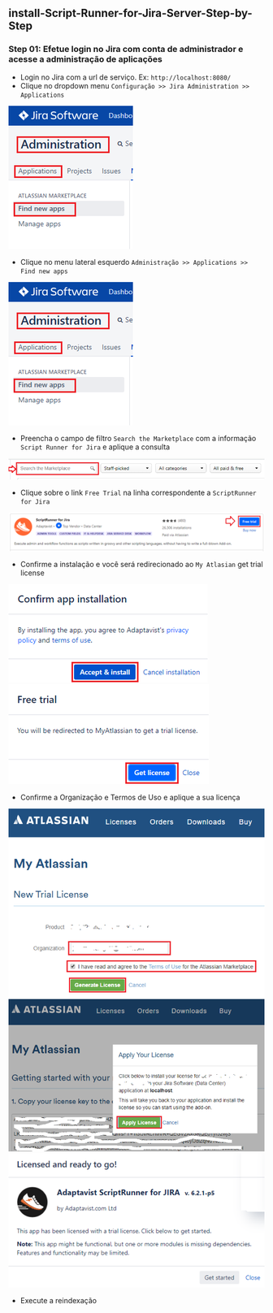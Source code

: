 ## install-Script-Runner-for-Jira-Server-Step-by-Step

### Step 01: Efetue login no Jira com conta de administrador e acesse a administração de aplicações

* Login no Jira com a url de serviço. Ex: `http://localhost:8080/`
* Clique no dropdown menu `Configuração >> Jira Administration >> Applications`

![PrintScreen-install-Script-Runner-for-Jira-Server-01.png](./PrintScreen-install-Script-Runner-for-Jira-Server-01.png) 

* Clique no menu lateral esquerdo `Administração >> Applications >> Find new apps`

![PrintScreen-install-Script-Runner-for-Jira-Server-02.png](./PrintScreen-install-Script-Runner-for-Jira-Server-02.png) 

* Preencha o campo de filtro `Search the Marketplace` com a informação `Script Runner for Jira` e aplique a consulta

![PrintScreen-install-Script-Runner-for-Jira-Server-03.png](./PrintScreen-install-Script-Runner-for-Jira-Server-03.png) 

* Clique sobre o link `Free Trial` na linha correspondente a `ScriptRunner for Jira`

![PrintScreen-install-Script-Runner-for-Jira-Server-04a.png](./PrintScreen-install-Script-Runner-for-Jira-Server-04a.png) 

* Confirme a instalação e você será redirecionado ao `My Atlasian` get trial license

![PrintScreen-install-Script-Runner-for-Jira-Server-05.png](./PrintScreen-install-Script-Runner-for-Jira-Server-05.png) 
![PrintScreen-install-Script-Runner-for-Jira-Server-06.png](./PrintScreen-install-Script-Runner-for-Jira-Server-06.png) 

* Confirme a Organização e Termos de Uso e aplique a sua licença

![PrintScreen-install-Script-Runner-for-Jira-Server-07.png](./PrintScreen-install-Script-Runner-for-Jira-Server-07.png) 
![PrintScreen-install-Script-Runner-for-Jira-Server-08.png](./PrintScreen-install-Script-Runner-for-Jira-Server-08.png) 
![PrintScreen-install-Script-Runner-for-Jira-Server-09a.png](./PrintScreen-install-Script-Runner-for-Jira-Server-09a.png) 

* Execute a reindexação